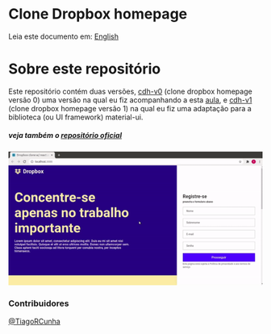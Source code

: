 # Clone Dropbox homepage

Leia este documento em: [English](README.en.md)

# Sobre este repositório

Este repositório contém duas versões, [cdh-v0](./cdh-v0/README.md) (clone dropbox homepage versão 0) uma versão na qual eu fiz acompanhando a esta [aula](https://www.youtube.com/watch?v=VqP1ECc_j4M), e [cdh-v1](./cdh-v1/README.md) (clone dropbox homepage versão 1) na qual eu fiz uma adaptação para a biblioteca (ou UI framework) material-ui.

##### veja também o [repositório oficial](https://github.com/rocketseat-content/youtube-clone-dropbox-menu)

<img src="./screens/demonstration.gif" />

### Contribuidores

[@TiagoRCunha](https://github.com/TiagoRCunha/)
